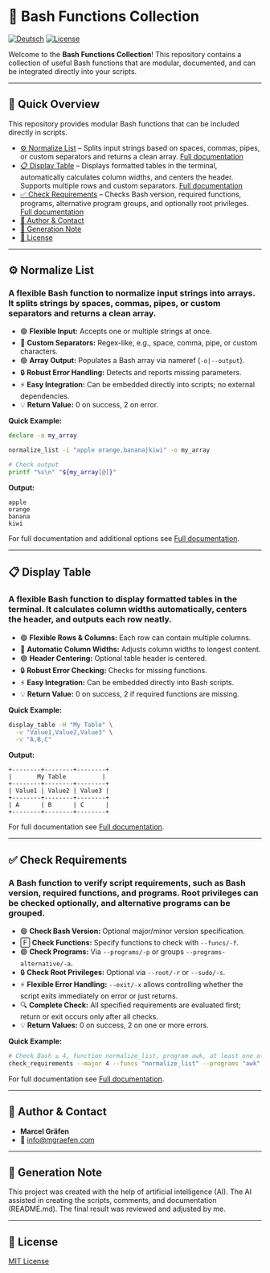 # 📂 Bash Functions Collection

[![Deutsch](https://img.shields.io/badge/Language-German-blue)](./README.de.md)
[![License](https://img.shields.io/badge/license-MIT-lightgrey.svg)](https://opensource.org/licenses/MIT)

Welcome to the **Bash Functions Collection**!
This repository contains a collection of useful Bash functions that are modular, documented, and can be integrated directly into your scripts.

---

## 📌 Quick Overview

This repository provides modular Bash functions that can be included directly in scripts.

* [⚙️ Normalize List](#%EF%B8%8F-normalize-list) – Splits input strings based on spaces, commas, pipes, or custom separators and returns a clean array. [Full documentation](Normalize%20List/README.md)
* [📋 Display Table](#%EF%B8%8F-display-table) – Displays formatted tables in the terminal, automatically calculates column widths, and centers the header. Supports multiple rows and custom separators. [Full documentation](Display%20Table/README.de.md)
* [✅ Check Requirements](#%EF%B8%8F-check-requirements) – Checks Bash version, required functions, programs, alternative program groups, and optionally root privileges. [Full documentation](Check%20Requirements/README.md)
* [👤 Author & Contact](#-author--contact)
* [🤖 Generation Note](#-generation-note)
* [📜 License](#-license)

---

## ⚙️ Normalize List

### A flexible Bash function to normalize input strings into arrays. It splits strings by spaces, commas, pipes, or custom separators and returns a clean array.

* 🟢 **Flexible Input:** Accepts one or multiple strings at once.
* 🔹 **Custom Separators:** Regex-like, e.g., space, comma, pipe, or custom characters.
* 🟣 **Array Output:** Populates a Bash array via nameref (`-o|--output`).
* 🔒 **Robust Error Handling:** Detects and reports missing parameters.
* ⚡ **Easy Integration:** Can be embedded directly into scripts; no external dependencies.
* 💡 **Return Value:** 0 on success, 2 on error.

**Quick Example:**

```bash
declare -a my_array

normalize_list -i "apple orange,banana|kiwi" -o my_array

# Check output
printf "%s\n" "${my_array[@]}"
```

**Output:**

```
apple
orange
banana
kiwi
```

For full documentation and additional options see [Full documentation](Normalize%20List/README.de.md).

---

## 📋 Display Table

### A flexible Bash function to display formatted tables in the terminal. It calculates column widths automatically, centers the header, and outputs each row neatly.

* 🟢 **Flexible Rows & Columns:** Each row can contain multiple columns.
* 🔹 **Automatic Column Widths:** Adjusts column widths to longest content.
* 🟣 **Header Centering:** Optional table header is centered.
* 🔒 **Robust Error Checking:** Checks for missing functions.
* ⚡ **Easy Integration:** Can be embedded directly into Bash scripts.
* 💡 **Return Value:** 0 on success, 2 if required functions are missing.

**Quick Example:**

```bash
display_table -H "My Table" \
  -v "Value1,Value2,Value3" \
  -v "A,B,C"
```

**Output:**

```
+--------+--------+--------+
|       My Table          |
+--------+--------+--------+
| Value1 | Value2 | Value3 |
+--------+--------+--------+
| A      | B      | C      |
+--------+--------+--------+
```

For full documentation see [Full documentation](Display%20Table/README.de.md).

---

## ✅ Check Requirements

### A Bash function to verify script requirements, such as Bash version, required functions, and programs. Root privileges can be checked optionally, and alternative programs can be grouped.

* 🟢 **Check Bash Version:** Optional major/minor version specification.
* 🄵 **Check Functions:** Specify functions to check with `--funcs/-f`.
* 🟣 **Check Programs:** Via `--programs/-p` or groups `--programs-alternative/-a`.
* 🔒 **Check Root Privileges:** Optional via `--root/-r` or `--sudo/-s`.
* ⚡ **Flexible Error Handling:** `--exit/-x` allows controlling whether the script exits immediately on error or just returns.
* 🔍 **Complete Check:** All specified requirements are evaluated first; return or exit occurs only after all checks.
* 💡 **Return Values:** 0 on success, 2 on one or more errors.

**Quick Example:**

```bash
# Check Bash ≥ 4, function normalize_list, program awk, at least one of git or svn, and root privileges
check_requirements --major 4 --funcs "normalize_list" --programs "awk" --programs-alternative "git svn" --root
```

For full documentation see [Full documentation](Check%20Requirements/README.md).

---

## 👤 Author & Contact

* **Marcel Gräfen**
* 📧 [info@mgraefen.com](mailto:info@mgraefen.com)

---

## 🤖 Generation Note

This project was created with the help of artificial intelligence (AI).
The AI assisted in creating the scripts, comments, and documentation (README.md).
The final result was reviewed and adjusted by me.

---

## 📜 License

[MIT License](LICENSE)
